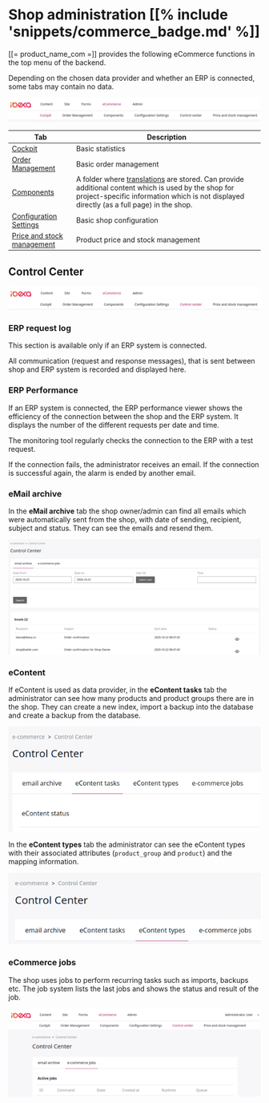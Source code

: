# Shop administration [[% include 'snippets/commerce_badge.md' %]]

[[= product_name_com =]] provides the following eCommerce functions in the top menu of the backend.

Depending on the chosen data provider and whether an ERP is connected, some tabs may contain no data.

![](img/backend_menu.png)

|Tab|Description|
|--- |--- |
|[Cockpit](cockpit.md)|Basic statistics|
|[Order Management](manage_orders.md)|Basic order management|
|[Components](components.md)|A folder where [translations](translations.md) are stored. Can provide additional content which is used by the shop for project-specific information which is not displayed directly (as a full page) in the shop.|
|[Configuration Settings](configuration_settings.md)|Basic shop configuration|
|[Price and stock management](manage_prices_and_stock.md)|Product price and stock management|

## Control Center

![](img/backend_menu_center.png)

### ERP request log

This section is available only if an ERP system is connected.

All communication (request and response messages), that is sent between shop and ERP system is recorded and displayed here.
 
### ERP Performance

If an ERP system is connected, the ERP performance viewer shows the efficiency of the connection between the shop and the ERP system.
It displays the number of the different requests per date and time.

The monitoring tool regularly checks the connection to the ERP with a test request.

If the connection fails, the administrator receives an email.
If the connection is successful again, the alarm is ended by another email.

### eMail archive

In the **eMail archive** tab the shop owner/admin can find all emails which were automatically sent from the shop,
with date of sending, recipient, subject and status. They can see the emails and resend them.

![](img/email_archive.png)

### eContent

If eContent is used as data provider, in the **eContent tasks** tab the administrator can see how many products and product groups there are in the shop.
They can create a new index, import a backup into the database and create a backup from the database.

![](img/econtent.png)

In the **eContent types** tab the administrator can see the eContent types with their associated attributes (`product_group` and `product`) and the mapping information.

![](img/econtent_types.png)

### eCommerce jobs

The shop uses jobs to perform recurring tasks such as imports, backups etc.
The job system lists the last jobs and shows the status and result of the job.

![](img/ecommerce_jobs.png)
